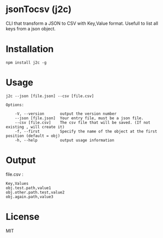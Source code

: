 # jsonTocsv (j2c)
CLI that transform a JSON to CSV with Key,Value format. Usefull to list all keys from a json object.

# Installation

```
npm install j2c -g
```

# Usage 

```
j2c --json [file.json] --csv [file.csv]
```

```
Options:

    -V, --version       output the version number
    --json [file.json]  Your entry file, must be a json file.
    --csv [file.csv]    The csv file that will be saved. (If not existing , will create it)
    -f, --first         Specify the name of the object at the first position (default = obj)
    -h, --help          output usage information
```

# Output

file.csv :

```
Key,Values
obj.test.path,value1
obj.other.path.test,value2
obj.again.path,value3
```

# License 

MIT